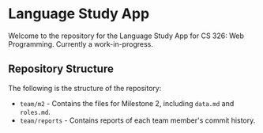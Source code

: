 # Language Study App
Welcome to the repository for the Language Study App for CS 326: Web Programming. Currently a work-in-progress.

## Repository Structure
The following is the structure of the repository:
- ``team/m2`` - Contains the files for Milestone 2, including ``data.md`` and ``roles.md``.
- ``team/reports`` - Contains reports of each team member's commit history.

